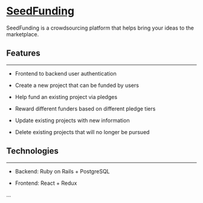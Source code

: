 # [SeedFunding](https://seedcapital.herokuapp.com/#/) 


SeedFunding is a crowdsourcing platform that helps bring your ideas to the marketplace.


## Features
___

* Frontend to backend user authentication 

* Create a new project that can be funded by users

* Help fund an existing project via pledges

* Reward different funders based on different pledge tiers

* Update existing projects with new information

* Delete existing projects that will no longer be pursued 



## Technologies
---

* Backend: Ruby on Rails + PostgreSQL

* Frontend: React + Redux 

...